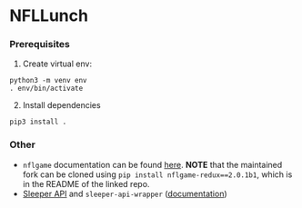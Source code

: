 # NFLLunch
### Prerequisites
1. Create virtual env:
```
python3 -m venv env
. env/bin/activate
```
2. Install dependencies
```
pip3 install .
```

### Other
* `nflgame` documentation can be found [here](https://github.com/derek-adair/nflgame). **NOTE** that the maintained fork can be cloned using `pip install nflgame-redux==2.0.1b1`, which is in the README of the linked repo.
* [Sleeper API](https://docs.sleeper.app) and `sleeper-api-wrapper` ([documentation](https://pypi.org/project/sleeper-api-wrapper/))
